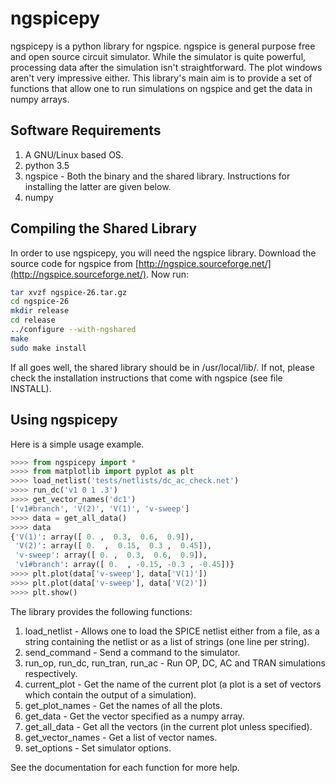 ngspicepy
=========

ngspicepy is a python library for ngspice. ngspice is general purpose free and open source circuit simulator. While the simulator is quite powerful, processing data after the simulation isn't straightforward. The plot windows aren't very impressive either. This library's main aim is to provide a set of functions that allow one to run simulations on ngspice and get the data in numpy arrays.

Software Requirements
----------------------

1. A GNU/Linux based OS.
2. python 3.5
3. ngspice - Both the binary and the shared library. Instructions for installing the latter are given below.
4. numpy

Compiling the Shared Library
----------------------------
In order to use ngspicepy, you will need the ngspice library. Download the source code for ngspice from [http://ngspice.sourceforge.net/](http://ngspice.sourceforge.net/). Now run:

```bash
tar xvzf ngspice-26.tar.gz
cd ngspice-26
mkdir release
cd release
../configure --with-ngshared 
make
sudo make install
```

If all goes well, the shared library should be in /usr/local/lib/. If not, please check the installation instructions that come with ngspice (see file INSTALL).

Using ngspicepy
---------------
Here is a simple usage example.
```python
>>>> from ngspicepy import *
>>>> from matplotlib import pyplot as plt
>>>> load_netlist('tests/netlists/dc_ac_check.net')
>>>> run_dc('v1 0 1 .3')
>>>> get_vector_names('dc1')
['v1#branch', 'V(2)', 'V(1)', 'v-sweep']
>>>> data = get_all_data()
>>>> data
{'V(1)': array([ 0. ,  0.3,  0.6,  0.9]),
 'V(2)': array([ 0.  ,  0.15,  0.3 ,  0.45]),
 'v-sweep': array([ 0. ,  0.3,  0.6,  0.9]),
 'v1#branch': array([ 0.  , -0.15, -0.3 , -0.45])}
>>>> plt.plot(data['v-sweep'], data['V(1)'])
>>>> plt.plot(data['v-sweep'], data['V(2)'])
>>>> plt.show()
```

The library provides the following functions:

1. load_netlist - Allows one to load the SPICE netlist either from a file, as a string containing the netlist or as a list of strings (one line per string).
2. send_command - Send a command to the simulator.
3. run_op, run_dc, run_tran, run_ac - Run OP, DC, AC and TRAN simulations respectively.
4. current_plot - Get the name of the current plot (a plot is a set of vectors which contain the output of a simulation).
5. get_plot_names - Get the names of all the plots.
6. get_data - Get the vector specified as a numpy array.
7. get_all_data - Get all the vectors (in the current plot unless specified).
8. get_vector_names - Get a list of vector names.
9. set_options - Set simulator options.

See the documentation for each function for more help.
